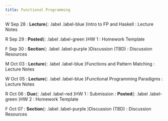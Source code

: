 ```yaml
---
title: Functional Programming
---
```


W Sep 28
: **Lecture**{: .label .label-blue }Intro to FP and Haskell
  : Lecture Notes

R Sep 29
: **Posted**{: .label .label-green }HW 1
  : Homework Template

F Sep 30
: **Section**{: .label .label-purple }Discussion (TBD)
  : Discussion Resources

M Oct 03
: **Lecture**{: .label .label-blue }Functions and Pattern Matching
  : Lecture Notes

W Oct 05
: **Lecture**{: .label .label-blue }Functional Programming Paradigms
  : Lecture Notes

R Oct 06
: **Due**{: .label .label-red }HW 1
  : Submission
: **Posted**{: .label .label-green }HW 2
  : Homework Template

F Oct 07
: **Section**{: .label .label-purple }Discussion (TBD)
  : Discussion Resources

